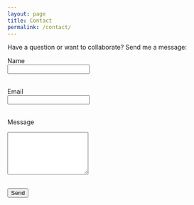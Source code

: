 ```yaml
---
layout: page
title: Contact
permalink: /contact/
---
```


Have a question or want to collaborate? Send me a message:

<form action="https://formspree.io/f/xwpnkevb" method="POST">
  <label for="name">Name</label><br>
  <input id="name" type="text" name="name" required><br><br>

  <label for="email">Email</label><br>
  <input id="email" type="email" name="_replyto" required><br><br>

  <label for="message">Message</label><br>
  <textarea id="message" name="message" rows="6" required></textarea><br><br>

  <button type="submit">Send</button>
</form>
